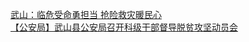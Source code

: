   
[武山：临危受命勇担当 抢险救灾暖民心](http://www.dianyue.me/archives/049/sr04obl3kllrku6s/)  
[【公安局】武山县公安局召开科级干部督导脱贫攻坚动员会](http://www.dianyue.me/archives/126/vvv9s2iciqbgc8x6/)